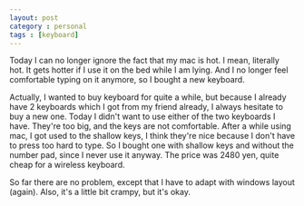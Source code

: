 ```yaml
---
layout: post
category : personal
tags : [keyboard] 
---
```

 Today I can no longer ignore the fact that my mac is hot. I mean, literally hot. It
 gets hotter if I use it on the bed while I am lying.
 And I no longer feel comfortable typing on it anymore, so I bought a
 new keyboard. 
 
 Actually, I wanted to buy keyboard for quite a while, but
 because I already have 2 keyboards which I got from my friend already,
 I always hesitate to buy a new one. Today I didn't want to use either
 of the two keyboards I have. They're too big, and the keys are not
 comfortable. After a while using mac, I got used to the shallow keys, I
 think they're nice because I don't have to 
 press too hard to type. So I bought one with shallow keys and without
 the number pad, since I never use it anyway. The price was 2480 yen,
 quite cheap
 for a wireless keyboard.
 
 So far there are no problem, except that I
 have to adapt with windows layout (again). Also, it's a little bit
 crampy, but it's okay.
 
